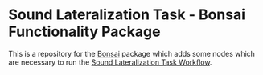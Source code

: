 # Sound Lateralization Task - Bonsai Functionality Package

This is a repository for the [Bonsai](https://bonsai-rx.org/) package which adds some nodes which are necessary to run the [Sound Lateralization Task Workflow](https://github.com/fchampalimaud/CDC.SoundLateralizationTask).